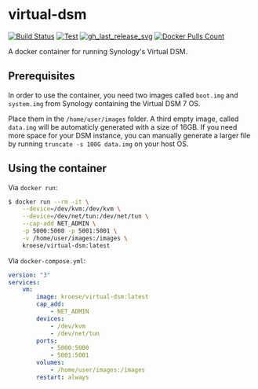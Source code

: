 virtual-dsm
=============

[![Build Status]][builds]
[![Test]][test]
[![gh_last_release_svg]][gh_last_release_url]
[![Docker Pulls Count]][dsm-docker-hub]

[Build Status]: https://github.com/kroese/virtual-dsm/workflows/Build%20&%20deploy%20on%20git%20tag%20push/badge.svg
[builds]: https://github.com/kroese/virtual-dsm/actions?query=workflow%3A%22Build+%26+deploy+on+git+tag+push%22
[test]: https://github.com/kroese/virtual-dsm/actions/workflows/test.yaml/badge.svg

[gh_last_release_svg]: https://img.shields.io/github/v/release/kroese/virtual-dsm?sort=semver
[gh_last_release_url]: https://github.com/kroese/virtual-dsm/releases/latest

[Docker Pulls Count]: https://img.shields.io/docker/pulls/kroese/virtual-dsm.svg?style=flat
[dsm-docker-hub]: https://hub.docker.com/r/kroese/virtual-dsm

A docker container for running Synology's Virtual DSM.

## Prerequisites

In order to use the container, you need two images called `boot.img` and `system.img` from Synology containing the Virtual DSM 7 OS. 

Place them in the `/home/user/images` folder. A third empty image, called `data.img` will be automaticly generated with a size of 16GB. If you need more space for your DSM instance, you can manually generate a larger file by running `truncate -s 100G data.img` on your host OS.

## Using the container

Via `docker run`:

```bash
$ docker run --rm -it \
    --device=/dev/kvm:/dev/kvm \
    --device=/dev/net/tun:/dev/net/tun \
    --cap-add NET_ADMIN \
    -p 5000:5000 -p 5001:5001 \
    -v /home/user/images:/images \
    kroese/virtual-dsm:latest
```

Via `docker-compose.yml`:

```yaml
version: "3"
services:
    vm:
        image: kroese/virtual-dsm:latest
        cap_add:
            - NET_ADMIN
        devices:
            - /dev/kvm
            - /dev/net/tun
        ports:
            - 5000:5000
            - 5001:5001
        volumes:
            - /home/user/images:/images
        restart: always
```

